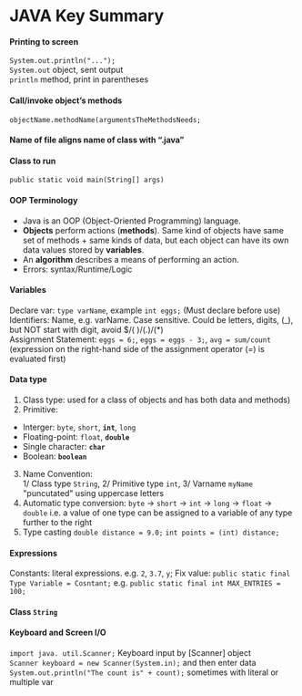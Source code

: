 # JAVA Key Summary

#### Printing to screen
`System.out.println("...");`   
`System.out` object, sent output  
`println` method, print in parentheses

#### Call/invoke object’s methods
`objectName.methodName(argumentsTheMethodsNeeds;`

#### Name of file aligns name of class with “.java”
#### Class to run
`public static void main(String[] args)`

#### OOP Terminology
- Java is an OOP (Object-Oriented Programming) language.
- **Objects** perform actions (**methods**). Same kind of objects have same set of methods + same kinds of data, but each object can have its own data values stored by **variables**. 
- An **algorithm** describes a means of performing an action.
- Errors: syntax/Runtime/Logic<br>
#### Variables
Declare var: `type varName`, example `int eggs;` (Must declare before use)<br>
Identifiers: Name, e.g. varName. Case sensitive. Could be letters, digits, (_), but NOT start with digit, avoid $/( )/(.)/(*) <br>
Assignment Statement: `eggs = 6;`, `eggs = eggs - 3;`, `avg = sum/count` (expression on the right-hand side of the assignment operator (=) is evaluated first)<br>

#### Data type
1. Class type: used for a class of objects and has both data and methods)<br>
2. Primitive: 
- Interger: `byte`, `short`, **`int`**, `long`
- Floating-point: `float`, **`double`**
- Single character: **`char`**
- Boolean: **`boolean`**
3. Name Convention:<br>
1/ Class type `String`, 2/ Primitive type `int`, 3/ Varname `myName` "puncutated" using uppercase letters<br>
4. Automatic type conversion:
  `byte` -> `short` -> `int` -> `long` -> `float` -> `double`
  i.e. a value of one type can be assigned to a variable of any type further to the right
5. Type casting
  `double distance = 9.0;`
  `int points = (int) distance;`

#### Expressions
Constants: literal expressions. e.g. `2`, `3.7`, `y`;
Fix value: `public static final Type Variable = Cosntant;` e.g. `public static final int MAX_ENTRIES = 100;` <br>

#### Class `String`<br>

#### Keyboard and Screen I/O
`import java. util.Scanner;` Keyboard input by [Scanner] object <br>
`Scanner keyboard = new Scanner(System.in);` and then enter data <br>
`System.out.println("The count is" + count);` sometimes with literal or multiple var <br>




